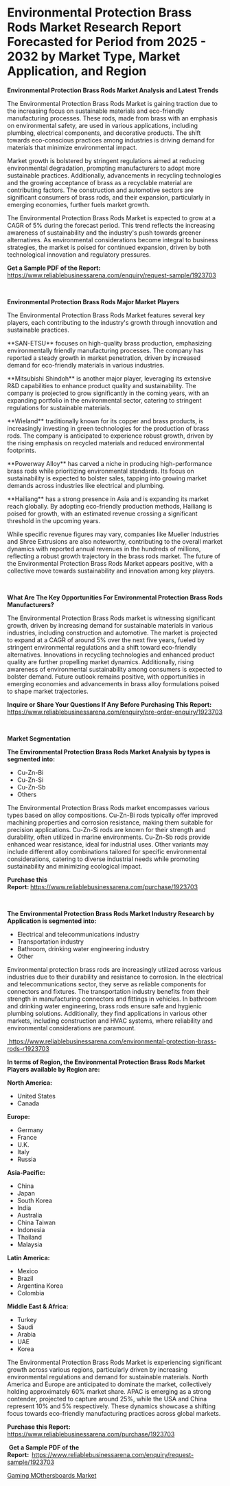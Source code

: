 <p><h1>Environmental Protection Brass Rods Market Research Report Forecasted for Period from 2025 -  2032 by Market Type, Market Application, and Region</h1></p><p><strong>Environmental Protection Brass Rods Market Analysis and Latest Trends</strong></p>
<p><p>The Environmental Protection Brass Rods Market is gaining traction due to the increasing focus on sustainable materials and eco-friendly manufacturing processes. These rods, made from brass with an emphasis on environmental safety, are used in various applications, including plumbing, electrical components, and decorative products. The shift towards eco-conscious practices among industries is driving demand for materials that minimize environmental impact.</p><p>Market growth is bolstered by stringent regulations aimed at reducing environmental degradation, prompting manufacturers to adopt more sustainable practices. Additionally, advancements in recycling technologies and the growing acceptance of brass as a recyclable material are contributing factors. The construction and automotive sectors are significant consumers of brass rods, and their expansion, particularly in emerging economies, further fuels market growth.</p><p>The Environmental Protection Brass Rods Market is expected to grow at a CAGR of 5% during the forecast period. This trend reflects the increasing awareness of sustainability and the industry's push towards greener alternatives. As environmental considerations become integral to business strategies, the market is poised for continued expansion, driven by both technological innovation and regulatory pressures.</p></p>
<p><strong>Get a Sample PDF of the Report:&nbsp;</strong> <a href="https://www.reliablebusinessarena.com/enquiry/request-sample/1923703?utm_campaign=2632&utm_medium=2&utm_source=Github&utm_content=ia&utm_term=28032025&utm_id=environmental-protection-brass-rods">https://www.reliablebusinessarena.com/enquiry/request-sample/1923703</a></p>
<p>&nbsp;</p>
<p><strong>Environmental Protection Brass Rods Major Market Players</strong></p>
<p><p>The Environmental Protection Brass Rods Market features several key players, each contributing to the industry's growth through innovation and sustainable practices.</p><p>**SAN-ETSU** focuses on high-quality brass production, emphasizing environmentally friendly manufacturing processes. The company has reported a steady growth in market penetration, driven by increased demand for eco-friendly materials in various industries.</p><p>**Mitsubishi Shindoh** is another major player, leveraging its extensive R&D capabilities to enhance product quality and sustainability. The company is projected to grow significantly in the coming years, with an expanding portfolio in the environmental sector, catering to stringent regulations for sustainable materials.</p><p>**Wieland** traditionally known for its copper and brass products, is increasingly investing in green technologies for the production of brass rods. The company is anticipated to experience robust growth, driven by the rising emphasis on recycled materials and reduced environmental footprints.</p><p>**Powerway Alloy** has carved a niche in producing high-performance brass rods while prioritizing environmental standards. Its focus on sustainability is expected to bolster sales, tapping into growing market demands across industries like electrical and plumbing.</p><p>**Hailiang** has a strong presence in Asia and is expanding its market reach globally. By adopting eco-friendly production methods, Hailiang is poised for growth, with an estimated revenue crossing a significant threshold in the upcoming years.</p><p>While specific revenue figures may vary, companies like Mueller Industries and Shree Extrusions are also noteworthy, contributing to the overall market dynamics with reported annual revenues in the hundreds of millions, reflecting a robust growth trajectory in the brass rods market. The future of the Environmental Protection Brass Rods Market appears positive, with a collective move towards sustainability and innovation among key players.</p></p>
<p>&nbsp;</p>
<p><strong>What Are The Key Opportunities For Environmental Protection Brass Rods Manufacturers?</strong></p>
<p><p>The Environmental Protection Brass Rods market is witnessing significant growth, driven by increasing demand for sustainable materials in various industries, including construction and automotive. The market is projected to expand at a CAGR of around 5% over the next five years, fueled by stringent environmental regulations and a shift toward eco-friendly alternatives. Innovations in recycling technologies and enhanced product quality are further propelling market dynamics. Additionally, rising awareness of environmental sustainability among consumers is expected to bolster demand. Future outlook remains positive, with opportunities in emerging economies and advancements in brass alloy formulations poised to shape market trajectories.</p></p>
<p><strong>Inquire or Share Your Questions If Any Before Purchasing This Report:</strong> <a href="https://www.reliablebusinessarena.com/enquiry/pre-order-enquiry/1923703?utm_campaign=2632&utm_medium=2&utm_source=Github&utm_content=ia&utm_term=28032025&utm_id=environmental-protection-brass-rods">https://www.reliablebusinessarena.com/enquiry/pre-order-enquiry/1923703</a></p>
<p>&nbsp;</p>
<p><strong>Market Segmentation</strong></p>
<p><strong>The Environmental Protection Brass Rods Market Analysis by types is segmented into:</strong></p>
<p><ul><li>Cu-Zn-Bi</li><li>Cu-Zn-Si</li><li>Cu-Zn-Sb</li><li>Others</li></ul></p>
<p><p>The Environmental Protection Brass Rods market encompasses various types based on alloy compositions. Cu-Zn-Bi rods typically offer improved machining properties and corrosion resistance, making them suitable for precision applications. Cu-Zn-Si rods are known for their strength and durability, often utilized in marine environments. Cu-Zn-Sb rods provide enhanced wear resistance, ideal for industrial uses. Other variants may include different alloy combinations tailored for specific environmental considerations, catering to diverse industrial needs while promoting sustainability and minimizing ecological impact.</p></p>
<p><strong>Purchase this Report:&nbsp;</strong><a href="https://www.reliablebusinessarena.com/purchase/1923703?utm_campaign=2632&utm_medium=2&utm_source=Github&utm_content=ia&utm_term=28032025&utm_id=environmental-protection-brass-rods">https://www.reliablebusinessarena.com/purchase/1923703</a></p>
<p>&nbsp;</p>
<p><strong>The Environmental Protection Brass Rods Market Industry Research by Application is segmented into:</strong></p>
<p><ul><li>Electrical and telecommunications industry</li><li>Transportation industry</li><li>Bathroom, drinking water engineering industry</li><li>Other</li></ul></p>
<p><p>Environmental protection brass rods are increasingly utilized across various industries due to their durability and resistance to corrosion. In the electrical and telecommunications sector, they serve as reliable components for connectors and fixtures. The transportation industry benefits from their strength in manufacturing connectors and fittings in vehicles. In bathroom and drinking water engineering, brass rods ensure safe and hygienic plumbing solutions. Additionally, they find applications in various other markets, including construction and HVAC systems, where reliability and environmental considerations are paramount.</p></p>
<p><a href="https://www.reliablebusinessarena.com/environmental-protection-brass-rods-r1923703?utm_campaign=2632&utm_medium=2&utm_source=Github&utm_content=ia&utm_term=28032025&utm_id=environmental-protection-brass-rods">&nbsp;https://www.reliablebusinessarena.com/environmental-protection-brass-rods-r1923703</a></p>
<p><strong>In terms of Region, the Environmental Protection Brass Rods Market Players available by Region are:</strong></p>
<p>
    <p> <strong> North America: </strong>
        <ul>
            <li>United States</li>
            <li>Canada</li>
        </ul>
        </p> 
    <p> <strong> Europe: </strong>
        <ul>
            <li>Germany</li>
            <li>France</li>
            <li>U.K.</li>
            <li>Italy</li>
            <li>Russia</li>
        </ul>
        </p> 
    <p> <strong> Asia-Pacific: </strong>
        <ul>
            <li>China</li>
            <li>Japan</li>
            <li>South Korea</li>
            <li>India</li>
            <li>Australia</li>
            <li>China Taiwan</li>
            <li>Indonesia</li>
            <li>Thailand</li>
            <li>Malaysia</li>
        </ul>
        </p> 
    <p> <strong> Latin America: </strong>
        <ul>
            <li>Mexico</li>
            <li>Brazil</li>
            <li>Argentina Korea</li>
            <li>Colombia</li>
        </ul>
        </p> 
    <p> <strong> Middle East & Africa: </strong>
        <ul>
            <li>Turkey</li>
            <li>Saudi</li>
            <li>Arabia</li>
            <li>UAE</li>
            <li>Korea</li>
        </ul>
    </p>
    </p>
<p><p>The Environmental Protection Brass Rods Market is experiencing significant growth across various regions, particularly driven by increasing environmental regulations and demand for sustainable materials. North America and Europe are anticipated to dominate the market, collectively holding approximately 60% market share. APAC is emerging as a strong contender, projected to capture around 25%, while the USA and China represent 10% and 5% respectively. These dynamics showcase a shifting focus towards eco-friendly manufacturing practices across global markets.</p></p>
<p><strong>Purchase this Report: </strong><a href="https://www.reliablebusinessarena.com/purchase/1923703?utm_campaign=2632&utm_medium=2&utm_source=Github&utm_content=ia&utm_term=28032025&utm_id=environmental-protection-brass-rods">https://www.reliablebusinessarena.com/purchase/1923703</a></p>
<p>&nbsp;<strong>Get a Sample PDF of the Report:&nbsp;&nbsp;</strong><a href="https://www.reliablebusinessarena.com/enquiry/request-sample/1923703?utm_campaign=2632&utm_medium=2&utm_source=Github&utm_content=ia&utm_term=28032025&utm_id=environmental-protection-brass-rods">https://www.reliablebusinessarena.com/enquiry/request-sample/1923703</a></p>
<p><strong></strong></p>
<p><p><a href="https://github.com/sungbruington660/Market-Research-Report-List-1/blob/main/gaming-mothersboards-market.md?utm_campaign=2632&utm_medium=2&utm_source=Github&utm_content=ia&utm_term=28032025&utm_id=environmental-protection-brass-rods">Gaming MOthersboards Market</a></p></p>